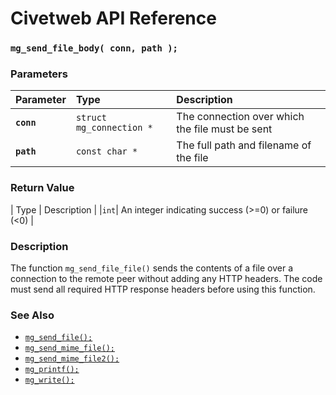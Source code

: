 # Civetweb API Reference

### `mg_send_file_body( conn, path );`

### Parameters

| Parameter | Type | Description |
| :--- | :--- | :--- |
|**`conn`**|`struct mg_connection *`|The connection over which the file must be sent|
|**`path`**|`const char *`|The full path and filename of the file|

### Return Value

| Type | Description |
|`int`| An integer indicating success (>=0) or failure (<0) |

### Description

The function `mg_send_file_file()` sends the contents of a file over a connection to the remote peer without adding any HTTP headers. The code must send all required HTTP response headers before using this function.

### See Also

* [`mg_send_file();`](mg_send_file.md)
* [`mg_send_mime_file();`](mg_send_mime_file.md)
* [`mg_send_mime_file2();`](mg_send_mime_file2.md)
* [`mg_printf();`](mg_printf.md)
* [`mg_write();`](mg_write.md)

